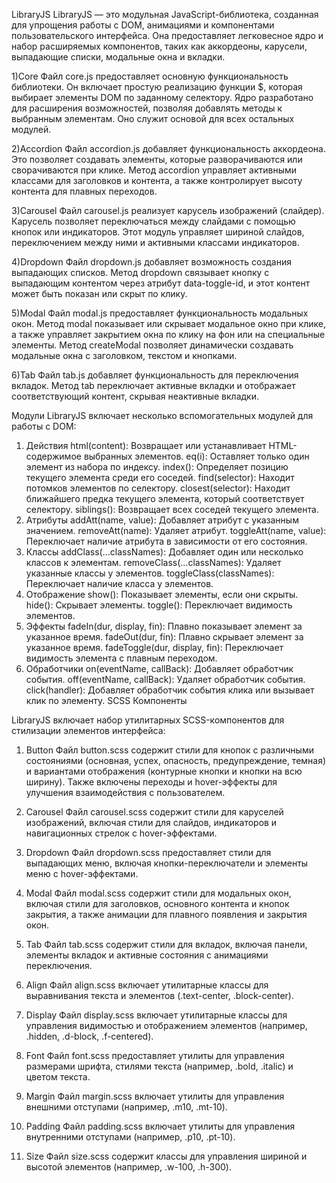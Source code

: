 LibraryJS
LibraryJS — это модульная JavaScript-библиотека, созданная для упрощения работы с DOM, анимациями и компонентами пользовательского интерфейса. Она предоставляет легковесное ядро и набор расширяемых компонентов, таких как аккордеоны, карусели, выпадающие списки, модальные окна и вкладки.


1)Core
Файл core.js предоставляет основную функциональность библиотеки. Он включает простую реализацию функции $, которая выбирает элементы DOM по заданному селектору. Ядро разработано для расширения возможностей, позволяя добавлять методы к выбранным элементам. Оно служит основой для всех остальных модулей.

2)Accordion
Файл accordion.js добавляет функциональность аккордеона. Это позволяет создавать элементы, которые разворачиваются или сворачиваются при клике. Метод accordion управляет активными классами для заголовков и контента, а также контролирует высоту контента для плавных переходов.

3)Carousel
Файл carousel.js реализует карусель изображений (слайдер). Карусель позволяет переключаться между слайдами с помощью кнопок или индикаторов. Этот модуль управляет шириной слайдов, переключением между ними и активными классами индикаторов.

4)Dropdown
Файл dropdown.js добавляет возможность создания выпадающих списков. Метод dropdown связывает кнопку с выпадающим контентом через атрибут data-toggle-id, и этот контент может быть показан или скрыт по клику.

5)Modal
Файл modal.js предоставляет функциональность модальных окон. Метод modal показывает или скрывает модальное окно при клике, а также управляет закрытием окна по клику на фон или на специальные элементы. Метод createModal позволяет динамически создавать модальные окна с заголовком, текстом и кнопками.

6)Tab
Файл tab.js добавляет функциональность для переключения вкладок. Метод tab переключает активные вкладки и отображает соответствующий контент, скрывая неактивные вкладки.



Модули
LibraryJS включает несколько вспомогательных модулей для работы с DOM:



1. Действия
html(content): Возвращает или устанавливает HTML-содержимое выбранных элементов.
eq(i): Оставляет только один элемент из набора по индексу.
index(): Определяет позицию текущего элемента среди его соседей.
find(selector): Находит потомков элементов по селектору.
closest(selector): Находит ближайшего предка текущего элемента, который соответствует селектору.
siblings(): Возвращает всех соседей текущего элемента.
2. Атрибуты
addAtt(name, value): Добавляет атрибут с указанным значением.
removeAtt(name): Удаляет атрибут.
toggleAtt(name, value): Переключает наличие атрибута в зависимости от его состояния.
3. Классы
addClass(...classNames): Добавляет один или несколько классов к элементам.
removeClass(...classNames): Удаляет указанные классы у элементов.
toggleClass(classNames): Переключает наличие класса у элементов.
4. Отображение
show(): Показывает элементы, если они скрыты.
hide(): Скрывает элементы.
toggle(): Переключает видимость элементов.
5. Эффекты
fadeIn(dur, display, fin): Плавно показывает элемент за указанное время.
fadeOut(dur, fin): Плавно скрывает элемент за указанное время.
fadeToggle(dur, display, fin): Переключает видимость элемента с плавным переходом.
6. Обработчики
on(eventName, callBack): Добавляет обработчик события.
off(eventName, callBack): Удаляет обработчик события.
click(handler): Добавляет обработчик события клика или вызывает клик по элементу.
SCSS Компоненты


LibraryJS включает набор утилитарных SCSS-компонентов для стилизации элементов интерфейса:



1. Button
Файл button.scss содержит стили для кнопок с различными состояниями (основная, успех, опасность, предупреждение, темная) и вариантами отображения (контурные кнопки и кнопки на всю ширину). Также включены переходы и hover-эффекты для улучшения взаимодействия с пользователем.

2. Carousel
Файл carousel.scss содержит стили для каруселей изображений, включая стили для слайдов, индикаторов и навигационных стрелок с hover-эффектами.

3. Dropdown
Файл dropdown.scss предоставляет стили для выпадающих меню, включая кнопки-переключатели и элементы меню с hover-эффектами.

4. Modal
Файл modal.scss содержит стили для модальных окон, включая стили для заголовков, основного контента и кнопок закрытия, а также анимации для плавного появления и закрытия окон.

5. Tab
Файл tab.scss содержит стили для вкладок, включая панели, элементы вкладок и активные состояния с анимациями переключения.

6. Align
Файл align.scss включает утилитарные классы для выравнивания текста и элементов (.text-center, .block-center).

7. Display
Файл display.scss включает утилитарные классы для управления видимостью и отображением элементов (например, .hidden, .d-block, .f-centered).

8. Font
Файл font.scss предоставляет утилиты для управления размерами шрифта, стилями текста (например, .bold, .italic) и цветом текста.

9. Margin
Файл margin.scss включает утилиты для управления внешними отступами (например, .m10, .mt-10).

10. Padding
Файл padding.scss включает утилиты для управления внутренними отступами (например, .p10, .pt-10).

11. Size
Файл size.scss содержит классы для управления шириной и высотой элементов (например, .w-100, .h-300).

